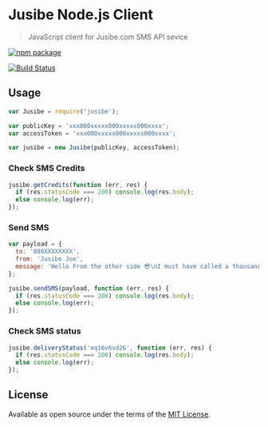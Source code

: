 # Jusibe Node.js Client
> JavaScript client for Jusibe.com SMS API sevice

[![npm package](https://nodei.co/npm/jusibe.png?downloads=true&downloadRank=true&stars=true)](https://nodei.co/npm/jusibe/)

[![Build Status](https://travis-ci.org/azemoh/jusibe.svg?branch=master)](https://travis-ci.org/azemoh/jusibe)

## Usage

```javascript
var Jusibe = require('jusibe');

var publicKey = 'xxx000xxxxx000xxxxx000xxxx';
var accessToken = 'xxx000xxxxx000xxxxx000xxxx';

var jusibe = new Jusibe(publicKey, accessToken);
```

### Check SMS Credits
```javascript
jusibe.getCredits(function (err, res) {
  if (res.statusCode === 200) console.log(res.body);
  else console.log(err);
});
```

### Send SMS
```javascript
var payload = {
  to: '080XXXXXXXX',
  from: 'Jusibe Joe',
  message: 'Hello From the other side 😎\nI must have called a thousand times.'
};

jusibe.sendSMS(payload, function (err, res) {
  if (res.statusCode === 200) console.log(res.body);
  else console.log(err);
});

```

### Check SMS status
```javascript
jusibe.deliveryStatus('eq16v6vd26', function (err, res) {
  if (res.statusCode === 200) console.log(res.body);
  else console.log(err);
});
```

## License

Available as open source under the terms of the [MIT License](http://opensource.org/licenses/MIT).
